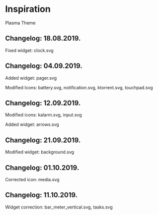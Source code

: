 # Inspiration
Plasma Theme

Changelog: 18.08.2019.
---------------------

Fixed widget: clock.svg

Changelog: 04.09.2019.
----------------------

Added widget: pager.svg

Modified Icons: battery.svg, notification.svg, ktorrent.svg, touchpad.svg

Changelog: 12.09.2019.
---------------------

Modified icons: kalarm.svg, input.svg

Added widget: arrows.svg

Changelog: 21.09.2019.
---------------------

Modified widget: background.svg


Changelog: 01.10.2019.
---------------------

Corrected icon: media.svg

Changelog: 11.10.2019.
----------------------

Widget correction: bar_meter_vertical.svg, tasks.svg
